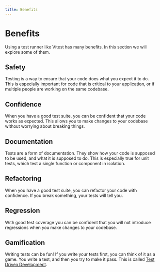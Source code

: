 ```yaml
---
title: Benefits
---
```


# Benefits
Using a test runner like Vitest has many benefits.
In this section we will explore some of them.

## Safety
Testing is a way to ensure that your code does what you expect it to do.
This is especially important for code that is critical to your
application, or if multiple people are working on the same codebase.

## Confidence
When you have a good test suite, you can be confident that your code
works as expected. This allows you to make changes to your codebase
without worrying about breaking things.

## Documentation
Tests are a form of documentation. They show how your code is supposed
to be used, and what it is supposed to do. This is especially true for
unit tests, which test a single function or component in isolation.

## Refactoring
When you have a good test suite, you can refactor your code with
confidence. If you break something, your tests will tell you.

## Regression
With good test coverage you can be confident that you will not
introduce regressions when you make changes to your codebase.

## Gamification
Writing tests can be fun! If you write your tests first, you can
think of it as a game. You write a test, and then you try to make it
pass. This is called
[Test Driven Development](https://en.wikipedia.org/wiki/Test-driven_development).
